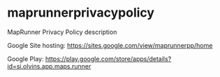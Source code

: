 # maprunnerprivacypolicy

MapRunner Privacy Policy description

Google Site hosting: https://sites.google.com/view/maprunnerpp/home

Google Play: https://play.google.com/store/apps/details?id=si.olvins.app.maps.runner
